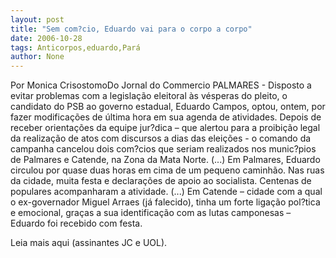```yaml
---
layout: post
title: "Sem com?cio, Eduardo vai para o corpo a corpo"
date: 2006-10-28
tags: Anticorpos,eduardo,Pará
author: None
---
```


Por Monica CrisostomoDo Jornal do Commercio
PALMARES - Disposto a evitar problemas com a legislação eleitoral às vésperas do pleito, o candidato do PSB ao governo estadual, Eduardo Campos, optou, ontem, por fazer modificações de última hora em sua agenda de atividades. Depois de receber orientações da equipe jur?dica – que alertou para a proibição legal da realização de atos com discursos a dias das eleições - o comando da campanha cancelou dois com?cios que seriam realizados nos munic?pios de Palmares e Catende, na Zona da Mata Norte. 
(...) Em Palmares, Eduardo circulou por quase duas horas em cima de um pequeno
 caminhão. Nas ruas da cidade, muita festa e declarações de apoio ao socialista. Centenas de populares acompanharam a atividade. 
(...) Em Catende – cidade com a qual o ex-governador Miguel Arraes (já falecido), tinha um forte ligação pol?tica e emocional, graças a sua identificação com as lutas camponesas – Eduardo foi recebido com festa. 

Leia mais aqui&nbsp;(assinantes JC e UOL). 
